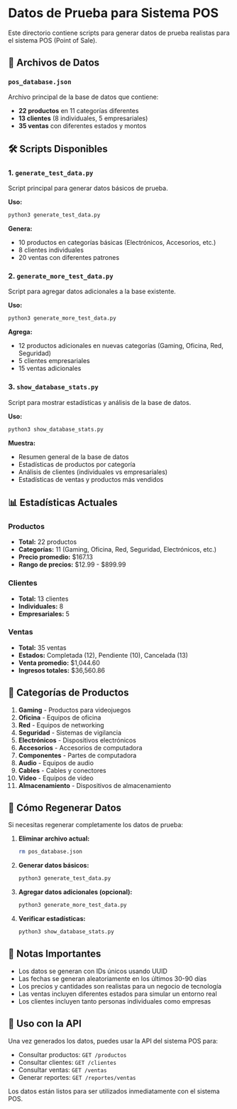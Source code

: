 # Datos de Prueba para Sistema POS

Este directorio contiene scripts para generar datos de prueba realistas para el sistema POS (Point of Sale).

## 📁 Archivos de Datos

### `pos_database.json`
Archivo principal de la base de datos que contiene:
- **22 productos** en 11 categorías diferentes
- **13 clientes** (8 individuales, 5 empresariales)
- **35 ventas** con diferentes estados y montos

## 🛠️ Scripts Disponibles

### 1. `generate_test_data.py`
Script principal para generar datos básicos de prueba.

**Uso:**
```bash
python3 generate_test_data.py
```

**Genera:**
- 10 productos en categorías básicas (Electrónicos, Accesorios, etc.)
- 8 clientes individuales
- 20 ventas con diferentes patrones

### 2. `generate_more_test_data.py`
Script para agregar datos adicionales a la base existente.

**Uso:**
```bash
python3 generate_more_test_data.py
```

**Agrega:**
- 12 productos adicionales en nuevas categorías (Gaming, Oficina, Red, Seguridad)
- 5 clientes empresariales
- 15 ventas adicionales

### 3. `show_database_stats.py`
Script para mostrar estadísticas y análisis de la base de datos.

**Uso:**
```bash
python3 show_database_stats.py
```

**Muestra:**
- Resumen general de la base de datos
- Estadísticas de productos por categoría
- Análisis de clientes (individuales vs empresariales)
- Estadísticas de ventas y productos más vendidos

## 📊 Estadísticas Actuales

### Productos
- **Total:** 22 productos
- **Categorías:** 11 (Gaming, Oficina, Red, Seguridad, Electrónicos, etc.)
- **Precio promedio:** $167.13
- **Rango de precios:** $12.99 - $899.99

### Clientes
- **Total:** 13 clientes
- **Individuales:** 8
- **Empresariales:** 5

### Ventas
- **Total:** 35 ventas
- **Estados:** Completada (12), Pendiente (10), Cancelada (13)
- **Venta promedio:** $1,044.60
- **Ingresos totales:** $36,560.86

## 🎯 Categorías de Productos

1. **Gaming** - Productos para videojuegos
2. **Oficina** - Equipos de oficina
3. **Red** - Equipos de networking
4. **Seguridad** - Sistemas de vigilancia
5. **Electrónicos** - Dispositivos electrónicos
6. **Accesorios** - Accesorios de computadora
7. **Componentes** - Partes de computadora
8. **Audio** - Equipos de audio
9. **Cables** - Cables y conectores
10. **Video** - Equipos de video
11. **Almacenamiento** - Dispositivos de almacenamiento

## 🔄 Cómo Regenerar Datos

Si necesitas regenerar completamente los datos de prueba:

1. **Eliminar archivo actual:**
   ```bash
   rm pos_database.json
   ```

2. **Generar datos básicos:**
   ```bash
   python3 generate_test_data.py
   ```

3. **Agregar datos adicionales (opcional):**
   ```bash
   python3 generate_more_test_data.py
   ```

4. **Verificar estadísticas:**
   ```bash
   python3 show_database_stats.py
   ```

## 📝 Notas Importantes

- Los datos se generan con IDs únicos usando UUID
- Las fechas se generan aleatoriamente en los últimos 30-90 días
- Los precios y cantidades son realistas para un negocio de tecnología
- Las ventas incluyen diferentes estados para simular un entorno real
- Los clientes incluyen tanto personas individuales como empresas

## 🚀 Uso con la API

Una vez generados los datos, puedes usar la API del sistema POS para:

- Consultar productos: `GET /productos`
- Consultar clientes: `GET /clientes`
- Consultar ventas: `GET /ventas`
- Generar reportes: `GET /reportes/ventas`

Los datos están listos para ser utilizados inmediatamente con el sistema POS. 